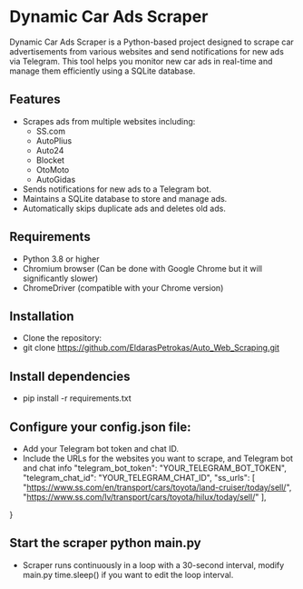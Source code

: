 # Dynamic Car Ads Scraper

Dynamic Car Ads Scraper is a Python-based project designed to scrape car advertisements from various websites and send notifications for new ads via Telegram. This tool helps you monitor new car ads in real-time and manage them efficiently using a SQLite database.

## Features
- Scrapes ads from multiple websites including:
  - SS.com
  - AutoPlius
  - Auto24
  - Blocket
  - OtoMoto
  - AutoGidas
- Sends notifications for new ads to a Telegram bot.
- Maintains a SQLite database to store and manage ads.
- Automatically skips duplicate ads and deletes old ads.

## Requirements
- Python 3.8 or higher
- Chromium browser (Can be done with Google Chrome but it will significantly slower)
- ChromeDriver (compatible with your Chrome version)

## Installation
- Clone the repository:
- git clone https://github.com/EldarasPetrokas/Auto_Web_Scraping.git

   
## Install dependencies
- pip install -r requirements.txt

## Configure your config.json file:
- Add your Telegram bot token and chat ID.
- Include the URLs for the websites you want to scrape, and Telegram bot and chat info
"telegram_bot_token": "YOUR_TELEGRAM_BOT_TOKEN",
"telegram_chat_id": "YOUR_TELEGRAM_CHAT_ID",
    "ss_urls": [
        "https://www.ss.com/en/transport/cars/toyota/land-cruiser/today/sell/",
        "https://www.ss.com/lv/transport/cars/toyota/hilux/today/sell/"
    ],
  
}

## Start the scraper python main.py
- Scraper runs continuously in a loop with a 30-second interval, modify main.py time.sleep() if you want to edit the loop interval.
